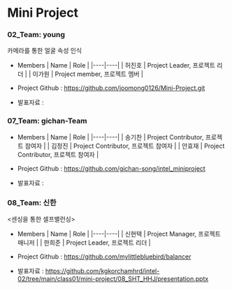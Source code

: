 # Mini Project  

### 02_Team: young

카메라를 통한 얼굴 속성 인식

* Members
  | Name | Role |
  |----|----|
  | 허진호 | Project Leader, 프로젝트 리더 |
  | 이가원 | Project member, 프로젝트 멤버 |
  

* Project Github : https://github.com/joomong0126/Mini-Project.git
* 발표자료 :   



### 07_Team: gichan-Team


<Facial expression recognintion>  


* Members
  | Name | Role |
  |----|----|
  | 송기찬 | Project Contributor, 프로젝트 참여자 |
  | 김정진 | Project Contributor, 프로젝트 참여자 |
  | 안효재 | Project Contributor, 프로젝트 참여자 |

* Project Github : https://github.com/gichan-song/intel_miniproject

* 발표자료 :   



### 08_Team: 신한  


<센싱을 통한 셀프밸런싱>  


* Members
  | Name | Role |
  |----|----|
  | 신현택 | Project Manager, 프로젝트 매니저 |
  | 한희준 | Project Leader, 프로젝트 리더 |

* Project Github : https://github.com/mylittlebluebird/balancer  

* 발표자료 : https://github.com/kgkorchamhrd/intel-02/tree/main/class01/mini-project/08_SHT_HHJ/presentation.pptx   
